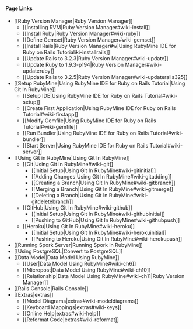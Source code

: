 #### Page Links ####
* [[Ruby Version Manager|Ruby Version Manager]]
	* [[Installing RVM|Ruby Version Manager#wiki-install]]
	* [[Install Ruby|Ruby Version Manager#wiki-ruby]]
	* [[Define Gemset|Ruby Version Manager#wiki-gemset]]
	* [[Install Rails|Ruby Version Manager#w|Using RubyMine IDE for Ruby on Rails Tutorialiki-installrails]]
	* [[Update Rails to 3.2.3|Ruby Version Manager#wiki-update]]
	* [[Update Ruby to 1.9.3-p194|Ruby Version Manager#wiki-updateruby]]
	* [[Update Rails to 3.2.5|Ruby Version Manager#wiki-updaterails325]]
* [[Setup RubyMine|Using RubyMine IDE for Ruby on Rails Tutorial|Using Git In RubyMine]]
	* [[Setup IDE|Using RubyMine IDE for Ruby on Rails Tutorial#wiki-setup]]
	* [[Create First Application|Using RubyMine IDE for Ruby on Rails Tutorial#wiki-firstapp]]
	* [[Modify Gemfile|Using RubyMine IDE for Ruby on Rails Tutorial#wiki-gemfile]]
	* [[Run Bundler|Using RubyMine IDE for Ruby on Rails Tutorial#wiki-bundler]]
	* [[Start Server|Using RubyMine IDE for Ruby on Rails Tutorial#wiki-server]]
* [[Using Git in RubyMine|Using Git In RubyMine]]
	* [[Git|Using Git In RubyMine#wiki-git]]
		* [[Initial Setup|Using Git In RubyMine#wiki-gitinitial]] 
		* [[Adding Changes|Using Git In RubyMine#wiki-gitadding]]
		* [[Creating a Branch|Using Git In RubyMine#wiki-gitbranch]]
		* [[Merging a Branch|Using Git In RubyMine#wiki-gitmerge]]
		* [[Deleting a Branch|Using Git In RubyMine#wiki-gitdeletebranch]]
	* [[GitHub|Using Git In RubyMine#wiki-github]]
		* [[Initial Setup|Using Git In RubyMine#wiki-githubinitial]]
		* [[Pushing to GitHub|Using Git In RubyMine#wiki-githubpush]]
	* [[Heroku|Using Git In RubyMine#wiki-heroku]]
		* [[Initial Setup|Using Git In RubyMine#wiki-herokuinitial]]
		* [[Pushing to Heroku|Using Git In RubyMine#wiki-herokupush]]
* [[Running Spork Server|Running Spork in RubyMine]]
* [[Using PostgreSQL|Convert to PostgreSQL]]
* [[Data Model|Data Model Using RubyMine]]
	* [[User|Data Model Using RubyMine#wiki-ch6]]
	* [[Micropost|Data Model Using RubyMine#wiki-ch10]]
	* [[Relationship|Data Model Using RubyMine#wiki-ch11|Ruby Version Manager]]
* [[Rails Console|Rails Console]]
* [[Extras|extras]]
	* [[Model Diagrams|extras#wiki-modeldiagrams]]
	* [[Keyboard Mappings|extras#wiki-keys]]
	* [[Online Help|extras#wiki-help]]
	* [[Reformat Code|extras#wiki-reformat]]
